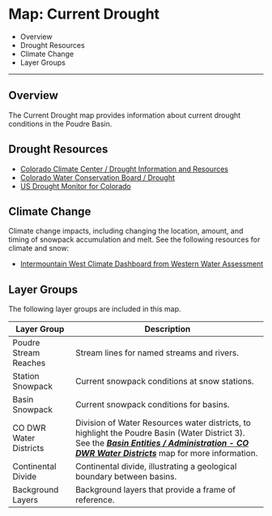 # Map: Current Drought

* Overview
* Drought Resources
* Climate Change
* Layer Groups

--------------

## Overview

The Current Drought map provides information about current drought conditions in the Poudre Basin.

## Drought Resources ##

* [Colorado Climate Center / Drought Information and Resources](https://climate.colostate.edu/drought_info.html)
* [Colorado Water Conservation Board / Drought](https://cwcb.colorado.gov/drought)
* [US Drought Monitor for Colorado](https://droughtmonitor.unl.edu/CurrentMap/StateDroughtMonitor.aspx?CO)

## Climate Change ##

Climate change impacts, including changing the location, amount, and timing of snowpack accumulation and melt.
See the following resources for climate and snow:

* [Intermountain West Climate Dashboard from Western Water Assessment](https://wwa.colorado.edu/climate/dashboard.html)

## Layer Groups

The following layer groups are included in this map.

| **Layer Group** | **Description** |
| -- | -- |
| Poudre Stream Reaches | Stream lines for named streams and rivers. |
| Station Snowpack | Current snowpack conditions at snow stations. |
| Basin Snowpack | Current snowpack conditions for basins. |
| CO DWR Water Districts | Division of Water Resources water districts, to highlight the Poudre Basin (Water District 3).  See the [***Basin Entities / Administration - CO DWR Water Districts***](#map/entities-codwr-waterdistricts) map for more information. |
| Continental Divide | Continental divide, illustrating a geological boundary between basins. |
| Background Layers | Background layers that provide a frame of reference. |
